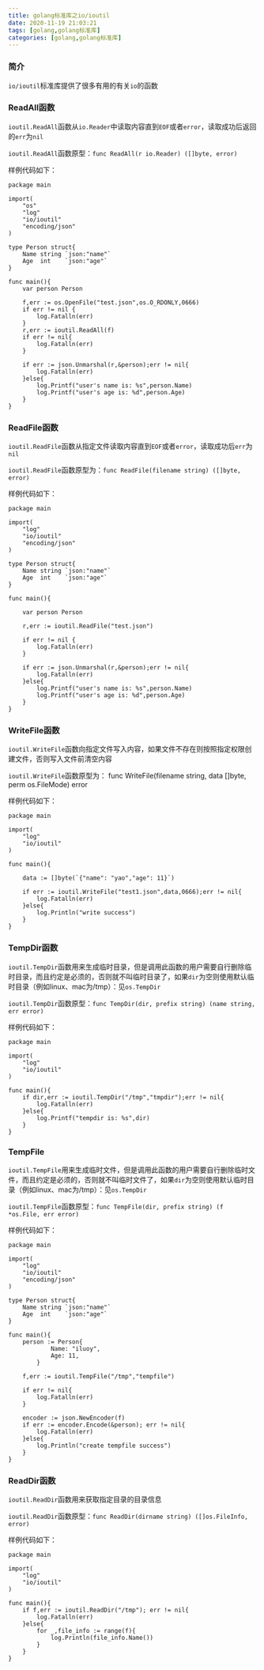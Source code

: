 ```yaml
---
title: golang标准库之io/ioutil
date: 2020-11-19 21:03:21
tags: [golang,golang标准库]
categories: [golang,golang标准库]
---
```


### 简介
`io/ioutil`标准库提供了很多有用的有关`io`的函数

### ReadAll函数
`ioutil.ReadAll`函数从`io.Reader`中读取内容直到`EOF`或者`error`，读取成功后返回的`err`为`nil`

`ioutil.ReadAll`函数原型：`func ReadAll(r io.Reader) ([]byte, error)`

样例代码如下：

    package main

    import(
        "os"
        "log"
        "io/ioutil"
        "encoding/json"
    )

    type Person struct{
        Name string `json:"name"`
        Age  int    `json:"age"`
    }

    func main(){
        var person Person

        f,err := os.OpenFile("test.json",os.O_RDONLY,0666)
        if err != nil {
            log.Fatalln(err)
        }
        r,err := ioutil.ReadAll(f)
        if err != nil{
            log.Fatalln(err)
        }

        if err := json.Unmarshal(r,&person);err != nil{
            log.Fatalln(err)
        }else{
            log.Printf("user's name is: %s",person.Name)
            log.Printf("user's age is: %d",person.Age)
        }
    }

### ReadFile函数
`ioutil.ReadFile`函数从指定文件读取内容直到`EOF`或者`error`，读取成功后`err`为`nil`

`ioutil.ReadFile`函数原型为：`func ReadFile(filename string) ([]byte, error)`

样例代码如下：

    package main

    import(
        "log"
        "io/ioutil"
        "encoding/json"
    )

    type Person struct{
        Name string `json:"name"`
        Age  int    `json:"age"`
    }

    func main(){

        var person Person

        r,err := ioutil.ReadFile("test.json")

        if err != nil {
            log.Fatalln(err)
        }

        if err := json.Unmarshal(r,&person);err != nil{
            log.Fatalln(err)
        }else{
            log.Printf("user's name is: %s",person.Name)
            log.Printf("user's age is: %d",person.Age)
        }
    }

### WriteFile函数
`ioutil.WriteFile`函数向指定文件写入内容，如果文件不存在则按照指定权限创建文件，否则写入文件前清空内容

`ioutil.WriteFile`函数原型为： func WriteFile(filename string, data []byte, perm os.FileMode) error

样例代码如下：

    package main

    import(
        "log"
        "io/ioutil"
    )

    func main(){

        data := []byte(`{"name": "yao","age": 11}`)

        if err := ioutil.WriteFile("test1.json",data,0666);err != nil{
            log.Fatalln(err)
        }else{
            log.Println("write success")
        }
    }

### TempDir函数
`ioutil.TempDir`函数用来生成临时目录，但是调用此函数的用户需要自行删除临时目录，而且约定是必须的，否则就不叫临时目录了，如果`dir`为空则使用默认临时目录（例如linux、mac为/tmp）：见`os.TempDir`

`ioutil.TempDir`函数原型：`func TempDir(dir, prefix string) (name string, err error)`

样例代码如下：

    package main

    import(
        "log"
        "io/ioutil"
    )

    func main(){
        if dir,err := ioutil.TempDir("/tmp","tmpdir");err != nil{
            log.Fatalln(err)
        }else{
            log.Printf("tempdir is: %s",dir)
        }
    }

### TempFile
`ioutil.TempFile`用来生成临时文件，但是调用此函数的用户需要自行删除临时文件，而且约定是必须的，否则就不叫临时文件了，如果`dir`为空则使用默认临时目录（例如linux、mac为/tmp）：见`os.TempDir`

`ioutil.TempFile`函数原型：`func TempFile(dir, prefix string) (f *os.File, err error)`

样例代码如下：

    package main

    import(
        "log"
        "io/ioutil"
        "encoding/json"
    )

    type Person struct{
        Name string `json:"name"`
        Age  int    `json:"age"`
    }

    func main(){
        person := Person{
                Name: "iluoy",
                Age: 11,
            }

        f,err := ioutil.TempFile("/tmp","tempfile")

        if err != nil{
            log.Fatalln(err)
        }

        encoder := json.NewEncoder(f)
        if err := encoder.Encode(&person); err != nil{
            log.Fatalln(err)
        }else{
            log.Println("create tempfile success")
        }
    }

### ReadDir函数
`ioutil.ReadDir`函数用来获取指定目录的目录信息

`ioutil.ReadDir`函数原型：`func ReadDir(dirname string) ([]os.FileInfo, error)`

样例代码如下：

    package main

    import(
        "log"
        "io/ioutil"
    )

    func main(){
        if f,err := ioutil.ReadDir("/tmp"); err != nil{
            log.Fatalln(err)
        }else{
            for _,file_info := range(f){
                log.Println(file_info.Name())
            }
        }
    }
